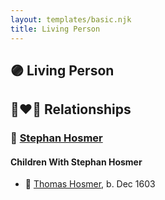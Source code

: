 ```yaml
---
layout: templates/basic.njk
title: Living Person
---
```

## 🟣 Living Person

## 👩‍❤️‍👨 Relationships

### 🔵 [Stephan Hosmer](/people/8/8785716)

#### Children With Stephan Hosmer
* 🔵 [Thomas Hosmer](/people/7/70805658), b. Dec 1603